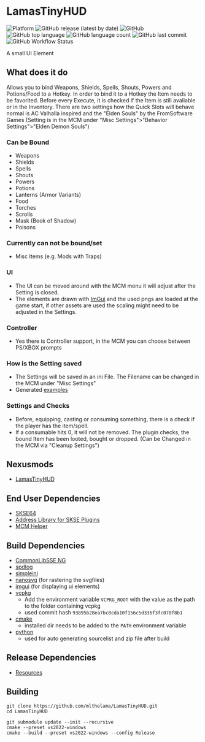 # LamasTinyHUD
![Platform](https://img.shields.io/static/v1?label=platform&message=windows&color=dimgray&style=for-the-badge&logo=windows)
![GitHub release (latest by date)](https://img.shields.io/github/v/release/mlthelama/LamasTinyHUD?style=for-the-badge&include_prereleases)
![GitHub](https://img.shields.io/github/license/mlthelama/LamasTinyHUD?style=for-the-badge)
![GitHub top language](https://img.shields.io/github/languages/top/mlthelama/LamasTinyHUD?style=for-the-badge)
![GitHub language count](https://img.shields.io/github/languages/count/mlthelama/LamasTinyHUD?style=for-the-badge)
![GitHub last commit](https://img.shields.io/github/last-commit/mlthelama/LamasTinyHUD?style=for-the-badge)
![GitHub Workflow Status](https://img.shields.io/github/actions/workflow/status/mlthelama/LamasTinyHUD/main.yml?style=for-the-badge)

A small UI Element

## What does it do
Allows you to bind Weapons, Shields, Spells, Shouts, Powers and Potions/Food to a Hotkey. In order to bind it to a Hotkey the Item needs to be favorited. Before every Execute, it is checked if the Item is still avaliable or in the Inventory. There are two settings how the Quick Slots will behave normal is AC Valhalla inspired and the "Elden Souls" by the FromSoftware Games (Setting is in the MCM under "Misc Settings">"Behavior Settings">"Elden Demon Souls")

### Can be Bound
* Weapons
* Shields
* Spells
* Shouts
* Powers
* Potions
* Lanterns (Armor Variants)
* Food
* Torches
* Scrolls
* Mask (Book of Shadow)
* Poisons

### Currently can not be bound/set
* Misc Items (e.g. Mods with Traps)

### UI
* The UI can be moved around with the MCM menu it will adjust after the Setting is closed. 
* The elements are drawn with [ImGui](https://github.com/ocornut/imgui) and the used pngs are loaded at the game start, if other assets are used the scaling might need to be adjusted in the Settings.

### Controller
* Yes there is Controller support, in the MCM you can choose between PS/XBOX prompts

### How is the Setting saved
* The Settings will be saved in an ini File. The Filename can be changed in the MCM under "Misc Settings"
* Generated [examples](https://github.com/mlthelama/LamasTinyHUD/wiki/Generated-Config-Examples)

### Settings and Checks
* Before, equipping, casting or consuming something, there is a check if the player has the item/spell.
* If a consumable hits 0, it will not be removed. The plugin checks, the bound Item has been looted, bought or dropped. (Can be Changed in the MCM via "Cleanup Settings")

## Nexusmods
* [LamasTinyHUD](https://www.nexusmods.com/skyrimspecialedition/mods/82545)

## End User Dependencies
* [SKSE64](https://skse.silverlock.org/)
* [Address Library for SKSE Plugins](https://www.nexusmods.com/skyrimspecialedition/mods/32444)
* [MCM Helper](https://www.nexusmods.com/skyrimspecialedition/mods/53000)

## Build Dependencies
* [CommonLibSSE NG](https://github.com/CharmedBaryon/CommonLibSSE-NG)
* [spdlog](https://github.com/gabime/spdlog)
* [simpleini](https://github.com/brofield/simpleini)
* [nanosvg](https://github.com/memononen/nanosvg) (for rastering the svgfiles)
* [imgui](https://github.com/ocornut/imgui) (for displaying ui elements)
* [vcpkg](https://github.com/microsoft/vcpkg) 
  - Add the environment variable `VCPKG_ROOT` with the value as the path to the folder containing vcpkg
  - used commit hash `93895b28ea7bc8cda10f156c5d336f3fc070f8b1`
* [cmake](https://cmake.org) 
  - installed dir needs to be added to the `PATH` environment variable
* [python](https://www.python.org/downloads/)
  - used for auto generating sourcelist and zip file after build

## Release Dependencies
* [Resources](https://github.com/mlthelama/ResourcesForLamasTinyHUD)

## Building 
```
git clone https://github.com/mlthelama/LamasTinyHUD.git
cd LamasTinyHUD

git submodule update --init --recursive
cmake --preset vs2022-windows
cmake --build --preset vs2022-windows --config Release
```

